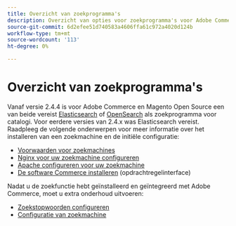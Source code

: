 ```yaml
---
title: Overzicht van zoekprogramma's
description: Overzicht van opties voor zoekprogramma's voor Adobe Commerce en Magento Open Source.
source-git-commit: 6d2efee51d740583a4606ffa61c972a4020d124b
workflow-type: tm+mt
source-wordcount: '113'
ht-degree: 0%

---
```



# Overzicht van zoekprogramma&#39;s

Vanaf versie 2.4.4 is voor Adobe Commerce en Magento Open Source een van beide vereist [Elasticsearch] of [OpenSearch] als zoekprogramma voor catalogi. Voor eerdere versies van 2.4.x was Elasticsearch vereist. Raadpleeg de volgende onderwerpen voor meer informatie over het installeren van een zoekmachine en de initiële configuratie:

- [Voorwaarden voor zoekmachines](../../installation/prerequisites/search-engine/overview.md)
- [Nginx voor uw zoekmachine configureren](../../installation/prerequisites/search-engine/configure-nginx.md)
- [Apache configureren voor uw zoekmachine](../../installation/prerequisites/search-engine/configure-apache.md)
- [De software Commerce installeren](../../installation/composer.md) (opdrachtregelinterface)

Nadat u de zoekfunctie hebt geïnstalleerd en geïntegreerd met Adobe Commerce, moet u extra onderhoud uitvoeren:

- [Zoekstopwoorden configureren](search-stopwords.md)
- [Configuratie van zoekmachine](configure-search-engine.md)

<!-- Link Definitions -->

[Elasticsearch]: https://www.elastic.co
[OpenSearch]: https://opensearch.org/docs/latest/opensearch/install/index/
